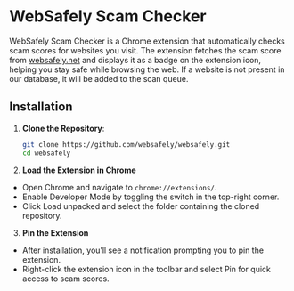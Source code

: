 # WebSafely Scam Checker


WebSafely Scam Checker is a Chrome extension that automatically checks scam scores for websites you visit. The extension fetches the scam score from [websafely.net](https://websafely.net ) and displays it as a badge on the extension icon, helping you stay safe while browsing the web. If a website is not present in our database, it will be added to the scan queue. 


## Installation


1. **Clone the Repository**:
   ```bash
   git clone https://github.com/websafely/websafely.git 
   cd websafely
   ```
2. **Load the Extension in Chrome**
- Open Chrome and navigate to `chrome://extensions/`.
- Enable Developer Mode by toggling the switch in the top-right corner.
- Click Load unpacked and select the folder containing the cloned repository.

3. **Pin the Extension**
- After installation, you’ll see a notification prompting you to pin the extension.
- Right-click the extension icon in the toolbar and select Pin for quick access to scam scores.